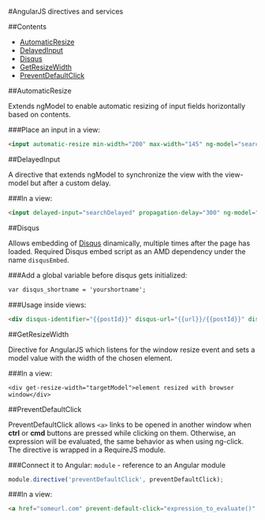 #AngularJS directives and services

##Contents
* [AutomaticResize](#automatic_resize)
* [DelayedInput](#delayed_input)
* [Disqus](#disqus)
* [GetResizeWidth](#get_resize_width)
* [PreventDefaultClick](#prevent_default_click)


##<a id="automatic_resize"></a>AutomaticResize

Extends ngModel to enable automatic resizing of input fields horizontally based on contents.

###Place an input in a view:
```html
<input automatic-resize min-width="200" max-width="145" ng-model="search" type="text"/>
```




##<a id="delayed_input"></a>DelayedInput

A directive that extends ngModel to synchronize the view with the view-model but after a custom delay.

###In a view:
```html
<input delayed-input="searchDelayed" propagation-delay="300" ng-model="search" type="text"/>
```






##<a id="disqus"></a>Disqus

Allows embedding of [Disqus](http://disqus.com) dinamically, multiple times after the page has loaded. Required Disqus embed script as an AMD dependency under the name `disqusEmbed`.

###Add a global variable before disqus gets initialized:
```html
var disqus_shortname = 'yourshortname';
```

###Usage inside views:

```html
<div disqus-identifier="{{postId}}" disqus-url="{{url}}/{{postId}}" disqus></div>
```







##<a id="get_resize_width"></a>GetResizeWidth

Directive for AngularJS which listens for the window resize event and sets a model value with the width of the chosen element.

###In a view:
```
<div get-resize-width="targetModel">element resized with browser window</div>
```






##<a id="prevent_default_click"></a>PreventDefaultClick

PreventDefaultClick allows `<a>` links to be opened in another window when **ctrl** or **cmd** buttons are pressed while clicking on them. Otherwise, an expression will be evaluated, the same behavior as when using ng-click. The directive is wrapped in a RequireJS module.

###Connect it to Angular:
`module` - reference to an Angular module
```javascript
module.directive('preventDefaultClick', preventDefaultClick);
```

###In a view:
```html
<a href="someurl.com" prevent-default-click="expression_to_evaluate()" target="_blank">link</a>
```